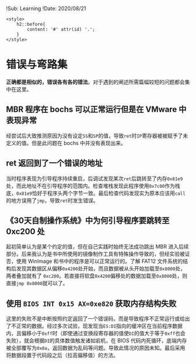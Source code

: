 !Sub: Learning
!Date: 2020/08/21

```include
<style>
    h2::before{
        content: '#' attr(id) '.';
    }
</style>
```

# 错误与弯路集

**正确都是相似的，错误各有各的错法**。对于遇到的阐述所需篇幅较短的问题都会集中在这里。

## MBR 程序在 bochs 可以正常运行但是在 VMware 中表现异常

经尝试后大致推测原因为没有设定`SS`和`SP`的值，导致`ret`时`IP`寄存器被被赋予了未定义的值。但是此问题在 bochs 中并没有表现出来。

## ret 返回到了一个错误的地址

当时程序表现为引导程序持续重启，后调试发现某次`ret`后跳转至了内存`0x81e9`处，而此地址不在引导程序的范围内。检查堆栈发现此程序使用`0x7c00`作为栈底，`0x81e9`恰好于程序头两个字节一致。最后检查代码发现实为原本应该用`call`的地方误用了`jmp`，导致`ret`时发生错误。

## 《30天自制操作系统》中为何引导程序要跳转至 0xc200 处

起初简单认为是某个约定的值，但在自己实践时始终无法成功跳出 MBR 进入后续部分。后来我认为是书中所使用的镜像制作工具有特殊操作导致的，但经实验被证否，使用 WinImage 和书中的程序是可以正常运行的。了解 FAT12 文件系统的结构后发现其数据区从偏移`0x4200`处开始，而且数据被从头开始加载至`0x8000`处，两者叠加就有了 `0xc200`。若直接将软盘`0x4200`偏移处的数据加载至`0x8000`处，则直接`jmp 0x8000`就可以了。

## 使用 `BIOS INT 0x15 AX=0xe820` 获取内存结构失败

这里的失败不是中断按照约定返回了一个错误码，而是导致程序不正常运行或给出了不正常的数据。经过多次试验，现发现当`ES:DI`指向的缓冲区在当前程序数据内，且偏移小于`0xff`时（即使通过变换段寄存器的值使`DI`的值大于等于`0xff`也会失败），就会根据`DI`的具体数值触发诸如宕机，在 BIOS 代码内死循环，底端内存被全部覆写为`0x8a`，返回数据为乱码等问题。导致此情况的原因未知。最后采用将数据段置于代码段之后（拉高偏移值）的方法。